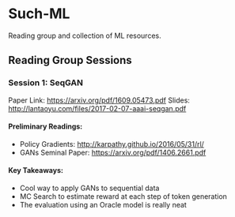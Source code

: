 # Such-ML
Reading group and collection of ML resources.

## Reading Group Sessions
### Session 1: SeqGAN
Paper Link: https://arxiv.org/pdf/1609.05473.pdf
Slides: http://lantaoyu.com/files/2017-02-07-aaai-seqgan.pdf

#### Preliminary Readings: 
* Policy Gradients: http://karpathy.github.io/2016/05/31/rl/
* GANs Seminal Paper: https://arxiv.org/pdf/1406.2661.pdf

#### Key Takeaways:
* Cool way to apply GANs to sequential data
* MC Search to estimate reward at each step of token generation
* The evaluation using an Oracle model is really neat
